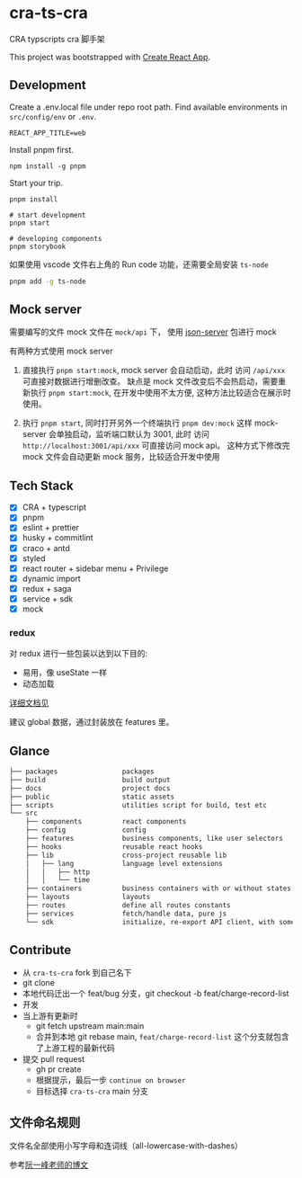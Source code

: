 # cra-ts-cra

CRA typscripts cra 脚手架

This project was bootstrapped with [Create React App](https://github.com/facebook/create-react-app).

## Development

Create a .env.local file under repo root path. Find available environments in `src/config/env` or `.env`.

```.env.local
REACT_APP_TITLE=web
```

Install pnpm first.

```shell
npm install -g pnpm
```

Start your trip.

```shell
pnpm install

# start development
pnpm start

# developing components
pnpm storybook
```

如果使用 vscode 文件右上角的 Run code 功能，还需要全局安装 `ts-node`

```sh
pnpm add -g ts-node
```

## Mock server

需要编写的文件 mock 文件在 `mock/api` 下， 使用 [json-server](https://www.npmjs.com/package/json-server) 包进行 mock

有两种方式使用 mock server

1. 直接执行 `pnpm start:mock`, mock server 会自动启动，此时 访问 `/api/xxx` 可直接对数据进行增删改查。 缺点是 mock 文件改变后不会热启动，需要重新执行 `pnpm start:mock`, 在开发中使用不太方便, 这种方法比较适合在展示时使用。

2. 执行 `pnpm start`, 同时打开另外一个终端执行 `pnpm dev:mock` 这样 mock-server 会单独启动，监听端口默认为 3001, 此时 访问 `http://localhost:3001/api/xxx` 可直接访问 mock api。
   这种方式下修改完 mock 文件会自动更新 mock 服务，比较适合开发中使用

## Tech Stack

- [x] CRA + typescript
- [x] pnpm
- [x] eslint + prettier
- [x] husky + commitlint
- [x] craco + antd
- [x] styled
- [x] react router + sidebar menu + Privilege
- [x] dynamic import
- [x] redux + saga
- [x] service + sdk
- [x] mock

### redux

对 redux 进行一些包装以达到以下目的:

- 易用，像 useState 一样
- 动态加载

[详细文档见](src/lib/redux-toolkit/README.md)

建议 global 数据，通过封装放在 features 里。

## Glance

```sh
├── packages                packages
├── build                   build output
├── docs                    project docs
├── public                  static assets
├── scripts                 utilities script for build, test etc
└── src
    ├── components          react components
    ├── config              config
    ├── features            business components, like user selectors
    ├── hooks               reusable react hooks
    ├── lib                 cross-project reusable lib
    │   ├── lang            language level extensions
    │   │   ├── http
    │   │   └── time
    ├── containers          business containers with or without states
    ├── layouts             layouts
    ├── routes              define all routes constants
    ├── services            fetch/handle data, pure js
    └── sdk                 initialize, re-export API client, with some utilities
```

## Contribute

- 从 `cra-ts-cra` fork 到自己名下
- git clone
- 本地代码迁出一个 feat/bug 分支，git checkout -b feat/charge-record-list
- 开发
- 当上游有更新时
  - git fetch upstream main:main
  - 合并到本地 git rebase main, `feat/charge-record-list` 这个分支就包含了上游工程的最新代码
- 提交 pull request
  - gh pr create
  - 根据提示，最后一步 `continue on browser`
  - 目标选择 `cra-ts-cra` main 分支

## 文件命名规则

文件名全部使用小写字母和连词线（all-lowercase-with-dashes）

参考[阮一峰老师的博文](https://www.ruanyifeng.com/blog/2017/02/filename-should-be-lowercase.html)
